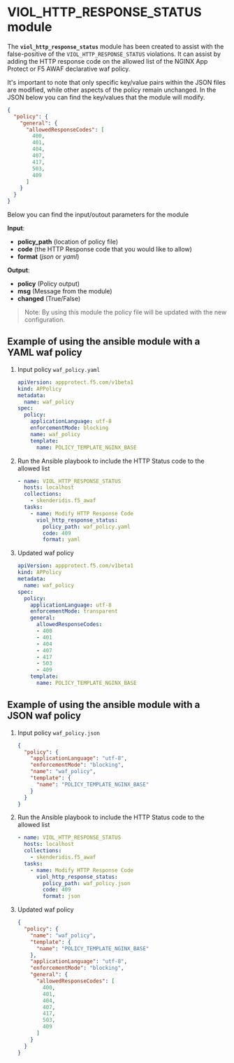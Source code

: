# VIOL_HTTP_RESPONSE_STATUS module

The **`viol_http_response_status`** module has been created to assist with the false-positive of the `VIOL_HTTP_RESPONSE_STATUS` violations. It can assist by adding the HTTP response code on the allowed list of the NGINX App Protect or F5 AWAF declarative waf policy.

It's important to note that only specific key/value pairs within the JSON files are modified, while other aspects of the policy remain unchanged.
In the JSON below you can find the key/values that the module will modify.

```json
{
  "policy": {
    "general": {
      "allowedResponseCodes": [
        400,
        401,
        404,
        407,
        417,
        503,
        409
      ]
    }
  }
}
```

Below you can find the input/outout parameters for the module

**Input**:
- **policy_path** (location of policy file)
- **code** (the HTTP Response code that you would like to allow)
- **format** (*json* or *yaml*)

**Output**:
- **policy** (Policy output)
- **msg** (Message from the module)
- **changed** (True/False)

> Note: By using this module the policy file will be updated with the new configuration.

## Example of using the ansible module with a YAML waf policy
1. Input policy `waf_policy.yaml` 
    ```yaml
    apiVersion: appprotect.f5.com/v1beta1
    kind: APPolicy
    metadata:
      name: waf_policy
    spec:
      policy:
        applicationLanguage: utf-8
        enforcementMode: blocking
        name: waf_policy
        template:
          name: POLICY_TEMPLATE_NGINX_BASE
    ```

2. Run the Ansible playbook to include the HTTP Status code to the allowed list
    ```yaml
    - name: VIOL_HTTP_RESPONSE_STATUS
      hosts: localhost
      collections:
        - skenderidis.f5_awaf   
      tasks:
        - name: Modify HTTP Response Code
          viol_http_response_status:
            policy_path: waf_policy.yaml
            code: 409
            format: yaml
    ```

3. Updated waf policy
    ```yaml
    apiVersion: appprotect.f5.com/v1beta1
    kind: APPolicy
    metadata:
      name: waf_policy
    spec:
      policy:
        applicationLanguage: utf-8
        enforcementMode: transparent
        general:
          allowedResponseCodes:
          - 400
          - 401
          - 404
          - 407
          - 417
          - 503
          - 409
        template:
          name: POLICY_TEMPLATE_NGINX_BASE
      ```


## Example of using the ansible module with a JSON waf policy
1. Input policy `waf_policy.json`
    ```json
    {
      "policy": {
        "applicationLanguage": "utf-8",
        "enforcementMode": "blocking",
        "name": "waf_policy",
        "template": {
          "name": "POLICY_TEMPLATE_NGINX_BASE"
        }
      }
    }
    ```

2. Run the Ansible playbook to include the HTTP Status code to the allowed list
    ```yaml
    - name: VIOL_HTTP_RESPONSE_STATUS
      hosts: localhost
      collections:
        - skenderidis.f5_awaf   
      tasks:
        - name: Modify HTTP Response Code
          viol_http_response_status:
            policy_path: waf_policy.json
            code: 409
            format: json
    ```

3. Updated waf policy
    ```json
    {
      "policy": {
        "name": "waf_policy",
        "template": {
          "name": "POLICY_TEMPLATE_NGINX_BASE"
        },
        "applicationLanguage": "utf-8",
        "enforcementMode": "blocking",
        "general": {
          "allowedResponseCodes": [
            400,
            401,
            404,
            407,
            417,
            503,
            409
          ]
        }
      }
    }
    ```




